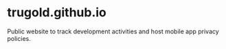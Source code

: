 # trugold.github.io #

Public website to track development activities and host mobile app privacy policies.
